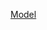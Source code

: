 [Model](https://o365tsukuba-my.sharepoint.com/:u:/g/personal/xie_chun_gu_u_tsukuba_ac_jp/EeET8FFxBNpKgErAiDmBcvsBuIk7O4Pjgs3LAHm0wcnHkQ?e=fXHHcF)

